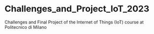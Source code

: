 # Challenges_and_Project_IoT_2023
Challenges and Final Project of the Internet of Things (IoT) course at Politecnico di Milano
